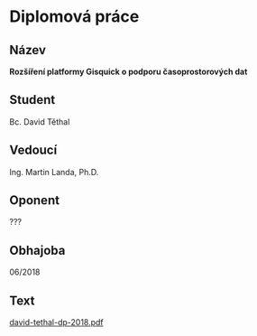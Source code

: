 # Diplomová práce

## Název

**Rozšíření platformy Gisquick o podporu časoprostorových dat**

## Student

Bc. David Těthal

## Vedoucí

Ing. Martin Landa, Ph.D.

## Oponent

???

## Obhajoba

06/2018

## Text

[david-tethal-dp-2018.pdf](https://github.com/ctu-osgeorel-proj/dp-tethal-2018/raw/master/text/david-tethal-dp-2018.pdf)
